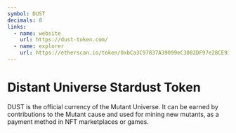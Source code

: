 ```yaml
---
symbol: DUST
decimals: 8
links:
  - name: website
    url: https://dust-token.com/
  - name: explorer
    url: https://etherscan.io/token/0xbCa3C97837A39099eC3082DF97e28CE91BE14472
---
```


# Distant Universe Stardust Token

DUST is the official currency of the Mutant Universe. It can be earned by contributions to the Mutant cause and used for mining new mutants, as a payment method in NFT marketplaces or games.
